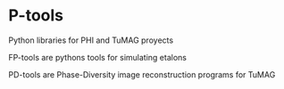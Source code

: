 # P-tools

Python libraries for PHI and TuMAG proyects

FP-tools are pythons tools for simulating etalons

PD-tools are Phase-Diversity image reconstruction programs for TuMAG

